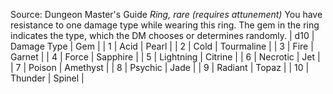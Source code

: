 Source: Dungeon Master's Guide
*Ring, rare (requires attunement)*
You have resistance to one damage type while wearing this ring. The gem in the ring indicates the type, which the DM chooses or determines randomly.
| d10 | Damage Type | Gem |
| 1 | Acid | Pearl |
| 2 | Cold | Tourmaline |
| 3 | Fire | Garnet |
| 4 | Force | Sapphire |
| 5 | Lightning | Citrine |
| 6 | Necrotic | Jet |
| 7 | Poison | Amethyst |
| 8 | Psychic | Jade |
| 9 | Radiant | Topaz |
| 10 | Thunder | Spinel |